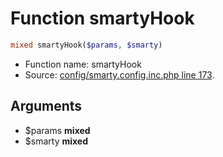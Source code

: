 Function smartyHook
===========================





```php
mixed smartyHook($params, $smarty)
```

* Function name: smartyHook
* Source: [config/smarty.config.inc.php line 173](https://github.com/PrestaShop/PrestaShop/blob/1.5.3.1/config/smarty.config.inc.php#L173).

Arguments
---------

* $params **mixed**
* $smarty **mixed**

